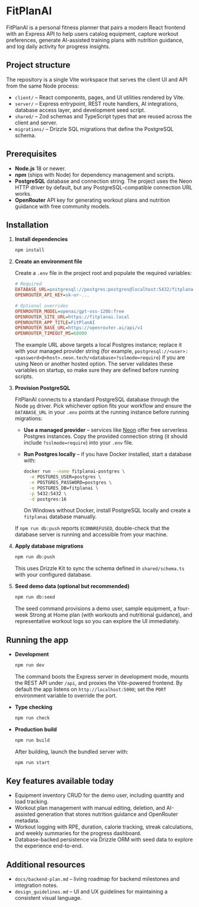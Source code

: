 # FitPlanAI

FitPlanAI is a personal fitness planner that pairs a modern React frontend with an Express API to help users catalog equipment, capture workout preferences, generate AI-assisted training plans with nutrition guidance, and log daily activity for progress insights.

## Project structure

The repository is a single Vite workspace that serves the client UI and API from the same Node process:

- `client/` – React components, pages, and UI utilities rendered by Vite.
- `server/` – Express entrypoint, REST route handlers, AI integrations, database access layer, and development seed script.
- `shared/` – Zod schemas and TypeScript types that are reused across the client and server.
- `migrations/` – Drizzle SQL migrations that define the PostgreSQL schema.

## Prerequisites

- **Node.js** 18 or newer.
- **npm** (ships with Node) for dependency management and scripts.
- **PostgreSQL** database and connection string. The project uses the Neon HTTP driver by default, but any PostgreSQL-compatible connection URL works.
- **OpenRouter** API key for generating workout plans and nutrition guidance with free community models.

## Installation

1. **Install dependencies**

   ```bash
   npm install
   ```

2. **Create an environment file**

   Create a `.env` file in the project root and populate the required variables:

   ```ini
   # Required
   DATABASE_URL=postgresql://postgres:postgres@localhost:5432/fitplanai
   OPENROUTER_API_KEY=sk-or-...

   # Optional overrides
   OPENROUTER_MODEL=openai/gpt-oss-120b:free
   OPENROUTER_SITE_URL=https://fitplanai.local
   OPENROUTER_APP_TITLE=FitPlanAI
   OPENROUTER_BASE_URL=https://openrouter.ai/api/v1
   OPENROUTER_TIMEOUT_MS=60000
   ```

   The example URL above targets a local Postgres instance; replace it with your managed provider string (for example,
   `postgresql://<user>:<password>@<host>.neon.tech/<database>?sslmode=require`) if you are using Neon or another hosted
   option. The server validates these variables on startup, so make sure they are defined before running scripts.

3. **Provision PostgreSQL**

   FitPlanAI connects to a standard PostgreSQL database through the Node `pg` driver. Pick whichever option fits your
   workflow and ensure the `DATABASE_URL` in your `.env` points at the running instance before running migrations:

   - **Use a managed provider** – services like [Neon](https://neon.tech) offer free serverless Postgres instances. Copy
     the provided connection string (it should include `?sslmode=require`) into your `.env` file.
   - **Run Postgres locally** – if you have Docker installed, start a database with:

     ```bash
     docker run --name fitplanai-postgres \
       -e POSTGRES_USER=postgres \
       -e POSTGRES_PASSWORD=postgres \
       -e POSTGRES_DB=fitplanai \
       -p 5432:5432 \
       -d postgres:16
     ```

     On Windows without Docker, install PostgreSQL locally and create a `fitplanai` database manually.

   If `npm run db:push` reports `ECONNREFUSED`, double-check that the database server is running and accessible from your
   machine.

4. **Apply database migrations**

   ```bash
   npm run db:push
   ```

   This uses Drizzle Kit to sync the schema defined in `shared/schema.ts` with your configured database.

4. **Seed demo data (optional but recommended)**

   ```bash
   npm run db:seed
   ```

   The seed command provisions a demo user, sample equipment, a four-week Strong at Home plan (with workouts and nutritional guidance), and representative workout logs so you can explore the UI immediately.

## Running the app

- **Development**

  ```bash
  npm run dev
  ```

  The command boots the Express server in development mode, mounts the REST API under `/api`, and proxies the Vite-powered frontend. By default the app listens on `http://localhost:5000`; set the `PORT` environment variable to override the port.

- **Type checking**

  ```bash
  npm run check
  ```

- **Production build**

  ```bash
  npm run build
  ```

  After building, launch the bundled server with:

  ```bash
  npm run start
  ```

## Key features available today

- Equipment inventory CRUD for the demo user, including quantity and load tracking.
- Workout plan management with manual editing, deletion, and AI-assisted generation that stores nutrition guidance and OpenRouter metadata.
- Workout logging with RPE, duration, calorie tracking, streak calculations, and weekly summaries for the progress dashboard.
- Database-backed persistence via Drizzle ORM with seed data to explore the experience end-to-end.

## Additional resources

- `docs/backend-plan.md` – living roadmap for backend milestones and integration notes.
- `design_guidelines.md` – UI and UX guidelines for maintaining a consistent visual language.

